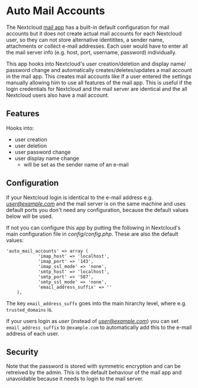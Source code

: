 # Auto Mail Accounts
The Nextcloud [mail app](https://apps.nextcloud.com/apps/mail) has a built-in default configuration for mail accounts but it does not create actual mail accounts for each Nextcloud user, so they can not store alternative identitites, a sender name, attachments or collect e-mail addresses. Each user would have to enter all the mail server info (e.g. host, port, username, password) individually.

This app hooks into Nextcloud's user creation/deletion and display name/ password change and automatically creates/deletes/updates a mail account in the mail app. This creates mail accounts like if a user entered the settings manually allowing him to use all features of the mail app. This is useful if the login credentials for Nextcloud and the mail server are identical and the all Nextcloud users also have a mail account.

## Features
Hooks into:
- user creation
- user deletion
- user password change
- user display name change
	- will be set as the sender name of an e-mail

## Configuration
If your Nextcloud login is identical to the e-mail address e.g. *user@example.com* and the mail server is on the same machine and uses default ports you don't need any configuration, because the default values below will be used.

If not you can configure this app by putting the following in Nextcloud's main configuration file in *config/config.php*. These are also the default values:

	'auto_mail_accounts' => array (
                'imap_host' => 'localhost',
                'imap_port' => '143',
                'imap_ssl_mode' => 'none',
                'smtp_host' => 'localhost',
                'smtp_port' => '587',
                'smtp_ssl_mode' => 'none',
                'email_address_suffix' => ''
        ),
        
The key `email_address_suffx` goes into the main hirarchy level, where e.g. `trusted_domains` is.

If your users login as *user* (instead of *user@example.com*) you can set `email_address_suffix` to `@example.com` to automatically add this to the e-mail address of each user.
## Security
Note that the password is stored with symmetric encryption and can be retreived by the admin. This is the default behaviour of the mail app and unavoidable because it needs to login to the mail server.

        
